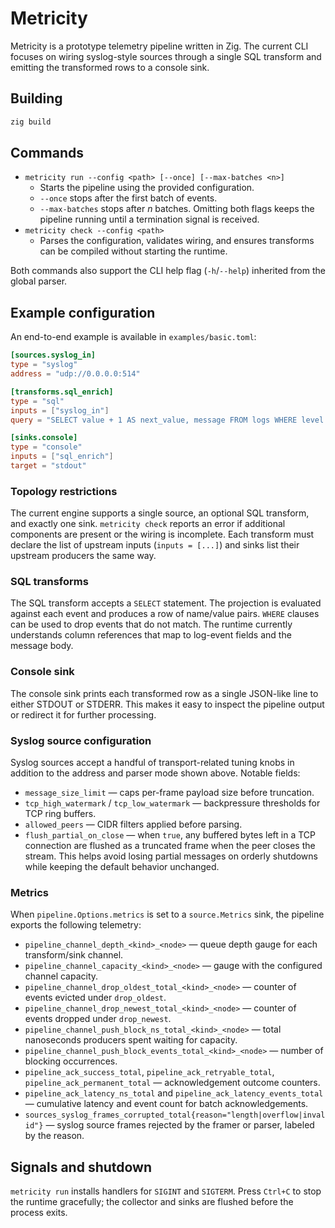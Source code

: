 # Metricity

Metricity is a prototype telemetry pipeline written in Zig. The current CLI focuses on wiring
syslog-style sources through a single SQL transform and emitting the transformed rows to a
console sink.

## Building

```sh
zig build
```

## Commands

- `metricity run --config <path> [--once] [--max-batches <n>]`
  - Starts the pipeline using the provided configuration.
  - `--once` stops after the first batch of events.
  - `--max-batches` stops after *n* batches. Omitting both flags keeps the pipeline running
    until a termination signal is received.
- `metricity check --config <path>`
  - Parses the configuration, validates wiring, and ensures transforms can be compiled without
    starting the runtime.

Both commands also support the CLI help flag (`-h`/`--help`) inherited from the global parser.

## Example configuration

An end-to-end example is available in `examples/basic.toml`:

```toml
[sources.syslog_in]
type = "syslog"
address = "udp://0.0.0.0:514"

[transforms.sql_enrich]
type = "sql"
inputs = ["syslog_in"]
query = "SELECT value + 1 AS next_value, message FROM logs WHERE level = 'info'"

[sinks.console]
type = "console"
inputs = ["sql_enrich"]
target = "stdout"
```

### Topology restrictions

The current engine supports a single source, an optional SQL transform, and exactly one sink.
`metricity check` reports an error if additional components are present or the wiring is
incomplete. Each transform must declare the list of upstream inputs (`inputs = [...]`) and
sinks list their upstream producers the same way.

### SQL transforms

The SQL transform accepts a `SELECT` statement. The projection is evaluated against each event and
produces a row of name/value pairs. `WHERE` clauses can be used to drop events that do not match.
The runtime currently understands column references that map to log-event fields and the message
body.

### Console sink

The console sink prints each transformed row as a single JSON-like line to either STDOUT or STDERR.
This makes it easy to inspect the pipeline output or redirect it for further processing.

### Syslog source configuration

Syslog sources accept a handful of transport-related tuning knobs in addition to the address and
parser mode shown above. Notable fields:

- `message_size_limit` — caps per-frame payload size before truncation.
- `tcp_high_watermark` / `tcp_low_watermark` — backpressure thresholds for TCP ring buffers.
- `allowed_peers` — CIDR filters applied before parsing.
- `flush_partial_on_close` — when `true`, any buffered bytes left in a TCP connection are flushed
  as a truncated frame when the peer closes the stream. This helps avoid losing partial messages
  on orderly shutdowns while keeping the default behavior unchanged.

### Metrics

When `pipeline.Options.metrics` is set to a `source.Metrics` sink, the pipeline exports the
following telemetry:

- `pipeline_channel_depth_<kind>_<node>` — queue depth gauge for each transform/sink channel.
- `pipeline_channel_capacity_<kind>_<node>` — gauge with the configured channel capacity.
- `pipeline_channel_drop_oldest_total_<kind>_<node>` — counter of events evicted under
  `drop_oldest`.
- `pipeline_channel_drop_newest_total_<kind>_<node>` — counter of events dropped under
  `drop_newest`.
- `pipeline_channel_push_block_ns_total_<kind>_<node>` — total nanoseconds producers spent
  waiting for capacity.
- `pipeline_channel_push_block_events_total_<kind>_<node>` — number of blocking occurrences.
- `pipeline_ack_success_total`, `pipeline_ack_retryable_total`, `pipeline_ack_permanent_total` —
  acknowledgement outcome counters.
- `pipeline_ack_latency_ns_total` and `pipeline_ack_latency_events_total` — cumulative latency and
  event count for batch acknowledgements.
- `sources_syslog_frames_corrupted_total{reason="length|overflow|invalid"}` — syslog source frames
  rejected by the framer or parser, labeled by the reason.

## Signals and shutdown

`metricity run` installs handlers for `SIGINT` and `SIGTERM`. Press `Ctrl+C` to stop the runtime
gracefully; the collector and sinks are flushed before the process exits.
